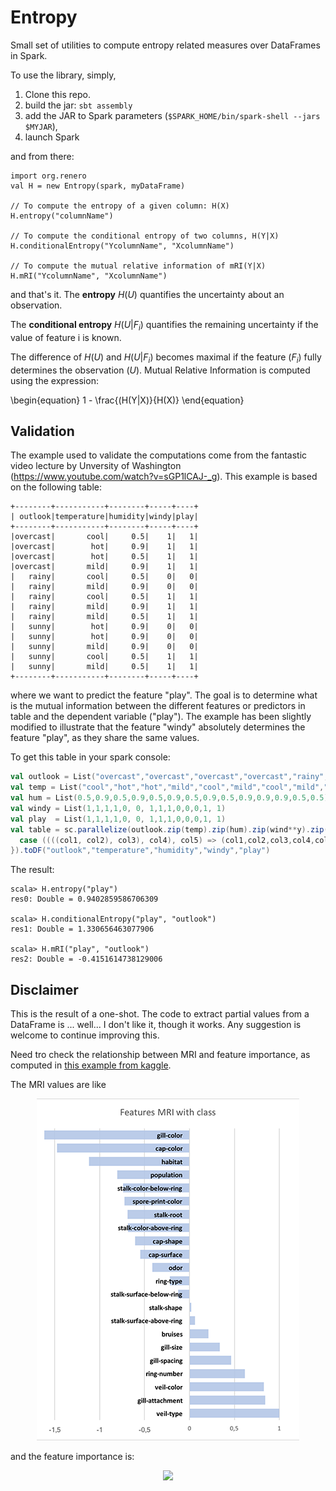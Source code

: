 Entropy
=======
Small set of utilities to compute entropy related measures over DataFrames in Spark.

To use the library, simply, 

  1. Clone this repo.
  2. build the jar: `sbt assembly`
  3. add the JAR to Spark parameters (`$SPARK_HOME/bin/spark-shell --jars $MYJAR`),
  4. launch Spark

and from there:

    import org.renero
    val H = new Entropy(spark, myDataFrame)
    
    // To compute the entropy of a given column: H(X)
    H.entropy("columnName")
    
    // To compute the conditional entropy of two columns, H(Y|X)
    H.conditionalEntropy("YcolumnName", "XcolumnName")
    
    // To compute the mutual relative information of mRI(Y|X)
    H.mRI("YcolumnName", "XcolumnName")
    
and that's it.
The **entropy** $H(U)$ quantifies the uncertainty about an observation.

The **conditional entropy** $H(U|F_i)$ quantifies the remaining
uncertainty if the value of feature i is known. 

The difference of $H(U)$ and $H(U|F_i)$ becomes maximal if the feature ($F_i$) fully determines the observation ($U$). Mutual Relative Information is computed using the expression:

\begin{equation}
1 - \frac{(H(Y|X)}{H(X)}
\end{equation}


## Validation

The example used to validate the computations come from the fantastic video lecture by Unversity of Washington (https://www.youtube.com/watch?v=sGP1lCAJ-_g). This example is based on the following table:
	
	+--------+-----------+--------+-----+----+
	| outlook|temperature|humidity|windy|play|
	+--------+-----------+--------+-----+----+
	|overcast|       cool|     0.5|    1|   1|
	|overcast|        hot|     0.9|    1|   1|
	|overcast|        hot|     0.5|    1|   1|
	|overcast|       mild|     0.9|    1|   1|
	|   rainy|       cool|     0.5|    0|   0|
	|   rainy|       mild|     0.9|    0|   0|
	|   rainy|       cool|     0.5|    1|   1|
	|   rainy|       mild|     0.9|    1|   1|
	|   rainy|       mild|     0.5|    1|   1|
	|   sunny|        hot|     0.9|    0|   0|
	|   sunny|        hot|     0.9|    0|   0|
	|   sunny|       mild|     0.9|    0|   0|
	|   sunny|       cool|     0.5|    1|   1|
	|   sunny|       mild|     0.5|    1|   1|
	+--------+-----------+--------+-----+----+

where we want to predict the feature "play". The goal is to determine what is the mutual information between the different features or predictors in table and the dependent variable ("play"). The example has been slightly modified to illustrate that the feature "windy" absolutely determines the feature "play", as they share the same values.

To get this table in your spark console:

```scala
val outlook = List("overcast","overcast","overcast","overcast","rainy","rainy","rainy","rainy","rainy","sunny","sunny","sunny","sunny","sunny")
val temp = List("cool","hot","hot","mild","cool","mild","cool","mild","mild","hot","hot","mild","cool","mild")
val hum = List(0.5,0.9,0.5,0.9,0.5,0.9,0.5,0.9,0.5,0.9,0.9,0.9,0.5,0.5)
val windy = List(1,1,1,1,0, 0, 1,1,1,0,0,0,1, 1)
val play  = List(1,1,1,1,0, 0, 1,1,1,0,0,0,1, 1)
val table = sc.parallelize(outlook.zip(temp).zip(hum).zip(wind**y).zip(play).map {
  case ((((col1, col2), col3), col4), col5) => (col1,col2,col3,col4,col5)
}).toDF("outlook","temperature","humidity","windy","play")
```

The result:

    scala> H.entropy("play")
    res0: Double = 0.9402859586706309
    
    scala> H.conditionalEntropy("play", "outlook")
    res1: Double = 1.330656463077906
    
    scala> H.mRI("play", "outlook")
    res2: Double = -0.4151614738129006

## Disclaimer

This is the result of a one-shot. The code to extract partial values from a DataFrame is ... well... I don't like it, though it works. Any suggestion is welcome to continue improving this.

Need tro check the relationship between MRI and feature importance, as computed in [this example from kaggle](https://www.kaggle.com/monkeydunkey/d/uciml/mushroom-classification/a-comparison-of-few-ml-models).

The MRI values are like

<center>
<img src="./src/main/resources/mri.png">
</center>
 
and the feature importance is:

<center>
<img src=https://www.kaggle.io/svf/538029/4a0d0537adde7f7104ee1e7e6dcc0d8d/__results___files/__results___4_0.png>
</center>
